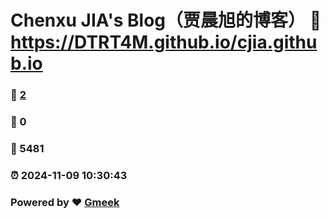 # Chenxu JIA's Blog（贾晨旭的博客） :link: https://DTRT4M.github.io/cjia.github.io 
### :page_facing_up: [2](https://DTRT4M.github.io/cjia.github.io/tag.html) 
### :speech_balloon: 0 
### :hibiscus: 5481 
### :alarm_clock: 2024-11-09 10:30:43 
### Powered by :heart: [Gmeek](https://github.com/Meekdai/Gmeek)
